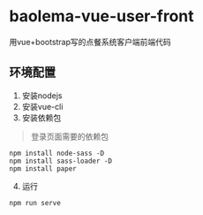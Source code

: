 # baolema-vue-user-front
用vue+bootstrap写的点餐系统客户端前端代码

## 环境配置
1. 安装nodejs
2. 安装vue-cli
3. 安装依赖包
> 登录页面需要的依赖包
```angular2html
npm install node-sass -D
npm install sass-loader -D
npm install paper 
```
4. 运行
```
npm run serve
```
